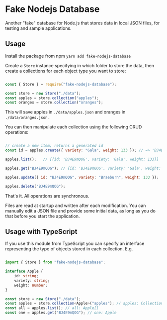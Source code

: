 # Fake Nodejs Database

Another "fake" database for Node.js that stores data in local JSON files, for testing and sample applications.

## Usage

Install the package from npm `yarn add fake-nodejs-database`

Create a `Store` instance specifying in which folder to store the data, then create a collections for each object type you want to store:

```js

const { Store } = require("fake-nodejs-database");

const store = new Store("./data");
const apples = store.collection("apples");
const oranges = store.collection("oranges");

```

This will save apples in `./data/apples.json` and oranges in `./data/oranges.json`.

You can then manipulate each collection using the following CRUD operations:

```js

// create a new item; returns a generated id
const id = apples.create({ variety: "Gala", weight: 133 }); // => 'BJ4E9mQOG'

apples.list();   // [{id: 'BJ4E9mQOG', variety: 'Gala', weight: 133}]

apples.get("BJ4E9mQOG"); // {id: 'BJ4E9mQOG', variety: 'Gala', weight: 133}

apples.update({ id: "BJ4E9mQOG", variety: "Braeburn", weight: 133 });

apples.delete("BJ4E9mQOG");

```

That's it. All operations are synchronous.

Files are read at startup and written after each modification. You can manually edit a JSON file and provide some initial data, as long as you do that before you start the application.

## Usage with TypeScript

If you use this module from TypeScript you can specify an interface representing the type of objects stored in each collection. E.g.

```ts

import { Store } from "fake-nodejs-database";

interface Apple {
    id: string;
    variety: string;
    weight: number;
}

const store = new Store("./data");
const apples = store.collection<Apple>("apples"); // apples: Collection<Apple>
const all = apples.list(); // all: Apple[]
const one = apples.get("BJ4E9mQOG"); // one: Apple

```
